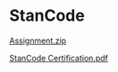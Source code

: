 # StanCode
[Assignment.zip](https://github.com/user-attachments/files/15935746/Assignment.zip)

[StanCode Certification.pdf](https://github.com/user-attachments/files/15935751/StanCode.Certification.pdf)

